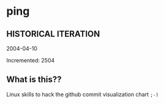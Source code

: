 # ping

## HISTORICAL ITERATION
2004-04-10

Incremented: 2504

## What is this?? 
Linux skills to hack the github commit visualization chart `;-)`
